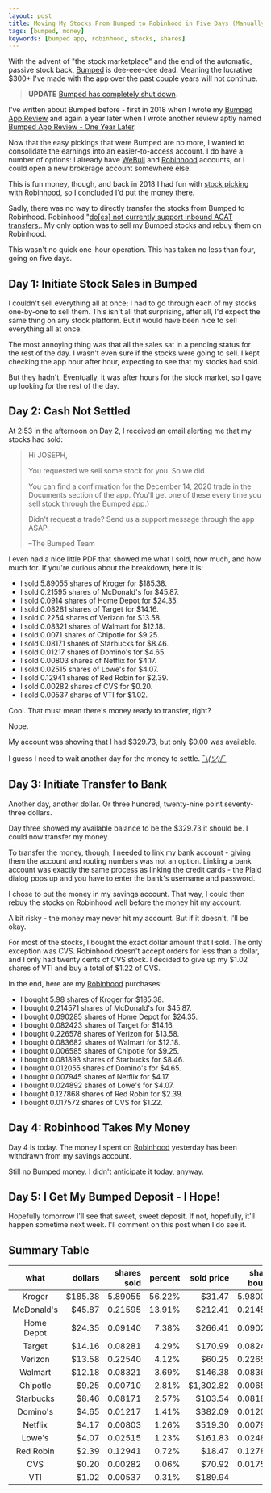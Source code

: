 ```yaml
---
layout: post
title: Moving My Stocks From Bumped to Robinhood in Five Days (Manually)
tags: [bumped, money]
keywords: [bumped app, robinhood, stocks, shares]
---
```


With the advent of "the stock marketplace" and the end of the automatic, passive stock back, [Bumped](https://www.joehxblog.com/bumped/) is dee-eee-dee dead. Meaning the lucrative $300+ I've made with the app over the past couple years will not continue.

> **UPDATE** [Bumped has completely shut down](https://www.doctorofcredit.com/bumped-app-earn-stock-rewards-on-retail-purchases-by-linking-a-card/).

I've written about Bumped before - first in 2018 when I wrote my [Bumped App Review](https://www.joehxblog.com/bumped-app-review-earn-stock-instead-of-cash-back/) and again a year later when I wrote another review aptly named [Bumped App Review - One Year Later](https://www.joehxblog.com/bumped-app-review-one-year-later/).

Now that the easy pickings that were Bumped are no more, I wanted to consolidate the earnings into an easier-to-access account. I do have a number of options: I already have [WeBull](https://www.joehxblog.com/webull/) and [Robinhood](https://www.joehxblog.com/robinhood/) accounts, or I could open a new brokerage account somewhere else.

This is fun money, though, and back in 2018 I had fun with [stock picking with Robinhood](https://www.joehxblog.com/tags/stock-picks/), so I concluded I'd put the money there.

Sadly, there was no way to directly transfer the stocks from Bumped to Robinhood. Robinhood "[do[es] not currently support inbound ACAT transfers.](https://robinhood.com/us/en/support/articles/transfer-stocks-into-your-robinhood-account/). My only option was to sell my Bumped stocks and rebuy them on Robinhood.

This wasn't no quick one-hour operation. This has taken no less than four, going on five days.

## Day 1: Initiate Stock Sales in Bumped

I couldn't sell everything all at once; I had to go through each of my stocks one-by-one to sell them. This isn't all that surprising, after all, I'd expect the same thing on any stock platform. But it would have been nice to sell everything all at once.

The most annoying thing was that all the sales sat in a pending status for the rest of the day. I wasn't even sure if the stocks were going to sell. I kept checking the app hour after hour, expecting to see that my stocks had sold.

But they hadn't. Eventually, it was after hours for the stock market, so I gave up looking for the rest of the day.

## Day 2: Cash Not Settled

At 2:53 in the afternoon on Day 2, I received an email alerting me that my stocks had sold:

> Hi JOSEPH,
>
> You requested we sell some stock for you. So we did. 
>
> You can find a confirmation for the December 14, 2020 trade in the Documents section of the app. (You'll get one of these every time you sell stock through the Bumped app.) 
>
> Didn't request a trade? Send us a support message through the app ASAP. 
>
> –The Bumped Team

I even had a nice little PDF that showed me what I sold, how much, and how much for. If you're curious about the breakdown, here it is:

* I sold 5.89055 shares of Kroger for $185.38.
* I sold 0.21595 shares of McDonald's for $45.87.
* I sold 0.0914 shares of Home Depot for $24.35.
* I sold 0.08281 shares of Target for $14.16.
* I sold 0.2254 shares of Verizon for $13.58.
* I sold 0.08321 shares of Walmart for $12.18.
* I sold 0.0071 shares of Chipotle for $9.25.
* I sold 0.08171 shares of Starbucks for $8.46.
* I sold 0.01217 shares of Domino's for $4.65.
* I sold 0.00803 shares of Netflix for $4.17.
* I sold 0.02515 shares of Lowe's for $4.07.
* I sold 0.12941 shares of Red Robin for $2.39.
* I sold 0.00282 shares of CVS for $0.20.
* I sold 0.00537 shares of VTI for $1.02.

Cool. That must mean there's money ready to transfer, right?

Nope.

My account was showing that I had $329.73, but only $0.00 was available.

I guess I need to wait another day for the money to settle. [¯\\_(ツ)_/¯](https://www.amazon.com/dp/B07P3CQJK1/tag=hendrixjoseph-20)

## Day 3: Initiate Transfer to Bank

Another day, another dollar. Or three hundred, twenty-nine point seventy-three dollars.

Day three showed my available balance to be the $329.73 it should be. I could now transfer my money.

To transfer the money, though, I needed to link my bank account - giving them the account and routing numbers was not an option. Linking a bank account was exactly the same process as linking the credit cards - the Plaid dialog pops up and you have to enter the bank's username and password.

I chose to put the money in my savings account. That way, I could then rebuy the stocks on Robinhood well before the money hit my account.

A bit risky - the money may never hit my account. But if it doesn't, I'll be okay.

For most of the stocks, I bought the exact dollar amount that I sold. The only exception was CVS. Robinhood doesn't accept orders for less than a dollar, and I only had twenty cents of CVS stock. I decided to give up my $1.02 shares of VTI and buy a total of $1.22 of CVS.

In the end, here are my [Robinhood](https://www.joehxblog.com/robinhood/) purchases:

* I bought 5.98 shares of Kroger for $185.38.
* I bought 0.214571 shares of McDonald's for $45.87.
* I bought 0.090285 shares of Home Depot for $24.35.
* I bought 0.082423 shares of Target for $14.16.
* I bought 0.226578 shares of Verizon for $13.58.
* I bought 0.083682 shares of Walmart for $12.18.
* I bought 0.006585 shares of Chipotle for $9.25.
* I bought 0.081893 shares of Starbucks for $8.46.
* I bought 0.012055 shares of Domino's for $4.65.
* I bought 0.007945 shares of Netflix for $4.17.
* I bought 0.024892 shares of Lowe's for $4.07.
* I bought 0.127868 shares of Red Robin for $2.39.
* I bought 0.017572 shares of CVS for $1.22.

## Day 4: Robinhood Takes My Money

Day 4 is today. The money I spent on [Robinhood](https://www.joehxblog.com/robinhood/) yesterday has been withdrawn from my savings account.

Still no Bumped money. I didn't anticipate it today, anyway.

## Day 5: I Get My Bumped Deposit - I Hope!

Hopefully tomorrow I'll see that sweet, sweet deposit. If not, hopefully, it'll happen sometime next week. I'll comment on this post when I do see it.

## Summary Table

| what | dollars | shares sold | percent | sold price | shares bought | bought price |
| :---: | ---: | ---: | ---: | ---: | ---: | ---: |
| Kroger | $185.38 | 5.89055 | 56.22% | $31.47 | 5.980000 | $31.00 |
| McDonald's | $45.87 | 0.21595 | 13.91% | $212.41 | 0.214571 | $213.78 |
| Home Depot | $24.35 | 0.09140 | 7.38% | $266.41 | 0.090285 | $269.70 |
| Target | $14.16 | 0.08281 | 4.29% | $170.99 | 0.082423 | $171.80 |
| Verizon | $13.58 | 0.22540 | 4.12% | $60.25 | 0.226578 | $59.94 |
| Walmart | $12.18 | 0.08321 | 3.69% | $146.38 | 0.083682 | $145.55 |
| Chipotle | $9.25 | 0.00710 | 2.81% | $1,302.82 | 0.006585 | $1,404.71 |
| Starbucks | $8.46 | 0.08171 | 2.57% | $103.54 | 0.081893 | $103.31 |
| Domino's | $4.65 | 0.01217 | 1.41% | $382.09 | 0.012055 | $385.73 |
| Netflix | $4.17 | 0.00803 | 1.26% | $519.30 | 0.007945 | $524.86 |
| Lowe's | $4.07 | 0.02515 | 1.23% | $161.83 | 0.024892 | $163.51 |
| Red Robin | $2.39 | 0.12941 | 0.72% | $18.47 | 0.127868 | $18.69 |
| CVS | $0.20 | 0.00282 | 0.06% | $70.92 | 0.017572 | $69.43 |
| VTI | $1.02 | 0.00537 | 0.31% | $189.94 | 0 | N/A |
